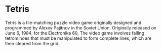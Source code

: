# Tetris
Tetris is a tile-matching puzzle video game originally designed and programmed by Alexey Pajitnov in the Soviet Union. 
Originally released on June 6, 1984, for the Electronika 60, 
The video game involves falling tetrominoes that must be manipulated to form complete lines, which are then cleared from the grid.
